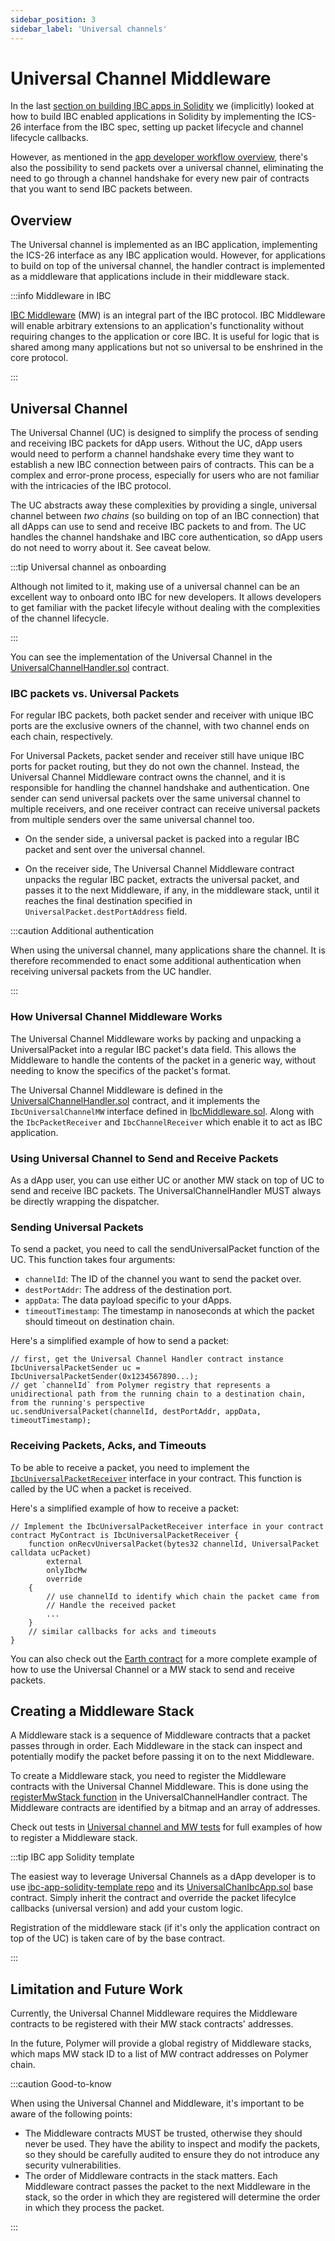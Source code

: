 ```yaml
---
sidebar_position: 3
sidebar_label: 'Universal channels'
---
```

# Universal Channel Middleware

In the last [section on building IBC apps in Solidity](ibc-solidity.md) we (implicitly) looked at how to build IBC enabled applications in Solidity by implementing the ICS-26 interface from the IBC spec, setting up packet lifecycle and channel lifecycle callbacks.

However, as mentioned in the [app developer workflow overview](../dev-workflow/app-dev.md), there's also the possibility to send packets over a universal channel, eliminating the need to go through a channel handshake for every new pair of contracts that you want to send IBC packets between.

## Overview

The Universal channel is implemented as an IBC application, implementing the ICS-26 interface as any IBC application would. However, for applications to build on top of the universal channel, the handler contract is implemented as a middleware that applications include in their middleware stack.

:::info Middleware in IBC

[IBC Middleware](https://github.com/cosmos/ibc/tree/main/spec/app/ics-030-middleware) (MW) is an integral part of the IBC protocol. IBC Middleware will enable arbitrary extensions to an application's functionality without requiring changes to the application or core IBC. It is useful for logic that is shared among many applications but not so universal to be enshrined in the core protocol.

:::

## Universal Channel

The Universal Channel (UC) is designed to simplify the process of sending and receiving IBC packets for dApp users. Without the UC, dApp users would need to perform a channel handshake every time they want to establish a new IBC connection between pairs of contracts. This can be a complex and error-prone process, especially for users who are not familiar with the intricacies of the IBC protocol.

The UC abstracts away these complexities by providing a single, universal channel between *two chains* (so building on top of an IBC connection) that all dApps can use to send and receive IBC packets to and from. The UC handles the channel handshake and IBC core authentication, so dApp users do not need to worry about it. See caveat below.

:::tip Universal channel as onboarding

Although not limited to it, making use of a universal channel can be an excellent way to onboard onto IBC for new developers. It allows developers to get familiar with the packet lifecyle without dealing with the complexities of the channel lifecycle.

:::

You can see the implementation of the Universal Channel in the [UniversalChannelHandler.sol](https://github.com/open-ibc/vibc-core-smart-contracts/tree/main/contracts/core/UniversalChannelHandler.sol) contract.

### IBC packets vs. Universal Packets

For regular IBC packets, both packet sender and receiver with unique IBC ports are the exclusive owners of the channel, with two channel ends on each chain, respectively.

For Universal Packets, packet sender and receiver still have unique IBC ports for packet routing, but they do not own the channel. Instead, the Universal Channel Middleware contract owns the channel, and it is responsible for handling the channel handshake and authentication.
One sender can send universal packets over the same universal channel to multiple receivers, and one receiver contract can receive universal packets from multiple senders over the same universal channel too. 

- On the sender side, a universal packet is packed into a regular IBC packet and sent over the universal channel.

- On the receiver side, The Universal Channel Middleware contract unpacks the regular IBC packet, extracts the universal packet, and passes it to the next Middleware, if any, in the middleware stack, until it reaches the final destination specified in `UniversalPacket.destPortAddress` field.

:::caution Additional authentication

When using the universal channel, many applications share the channel. It is therefore recommended to enact some additional authentication when receiving universal packets from the UC handler.

:::

### How Universal Channel Middleware Works

The Universal Channel Middleware works by packing and unpacking a UniversalPacket into a regular IBC packet's data field. This allows the Middleware to handle the contents of the packet in a generic way, without needing to know the specifics of the packet's format.

The Universal Channel Middleware is defined in the [UniversalChannelHandler.sol](https://github.com/open-ibc/vibc-core-smart-contracts/tree/main/contracts/core/UniversalChannelHandler.sol) contract, and it implements the `IbcUniversalChannelMW` interface defined in [IbcMiddleware.sol](https://github.com/open-ibc/vibc-core-smart-contracts/blob/main/contracts/interfaces/IbcMiddleware.sol#L117). Along with the `IbcPacketReceiver` and `IbcChannelReceiver` which enable it to act as IBC application.

### Using Universal Channel to Send and Receive Packets 

As a dApp user, you can use either UC or another MW stack on top of UC to send and receive IBC packets. The UniversalChannelHandler MUST always be directly wrapping the dispatcher.

### Sending Universal Packets

To send a packet, you need to call the sendUniversalPacket function of the UC. This function takes four arguments:

- `channelId`: The ID of the channel you want to send the packet over.
- `destPortAddr`: The address of the destination port.
- `appData`: The data payload specific to your dApps.
- `timeoutTimestamp`: The timestamp in nanoseconds at which the packet should timeout on destination chain.

Here's a simplified example of how to send a packet:
```solidity
// first, get the Universal Channel Handler contract instance
IbcUniversalPacketSender uc = IbcUniversalPacketSender(0x1234567890...);
// get `channelId` from Polymer registry that represents a unidirectional path from the running chain to a destination chain, from the running's perspective
uc.sendUniversalPacket(channelId, destPortAddr, appData, timeoutTimestamp);
```

### Receiving Packets, Acks, and Timeouts

To be able to receive a packet, you need to implement the [`IbcUniversalPacketReceiver`](https://github.com/open-ibc/vibc-core-smart-contracts/tree/main/contracts/interfaces/IbcMiddleware.sol#L76) interface in your contract. This function is called by the UC when a packet is received.

Here's a simplified example of how to receive a packet:
```solidity
// Implement the IbcUniversalPacketReceiver interface in your contract
contract MyContract is IbcUniversalPacketReceiver {
    function onRecvUniversalPacket(bytes32 channelId, UniversalPacket calldata ucPacket)
        external
        onlyIbcMw
        override
    {
        // use channelId to identify which chain the packet came from
        // Handle the received packet
        ...
    }
    // similar callbacks for acks and timeouts
}
```

You can also check out the [Earth contract](https://github.com/open-ibc/vibc-core-smart-contracts/tree/main/contracts/examples/Earth.sol) for a more complete example of how to use the Universal Channel or a MW stack to send and receive packets.

## Creating a Middleware Stack

A Middleware stack is a sequence of Middleware contracts that a packet passes through in order. Each Middleware in the stack can inspect and potentially modify the packet before passing it on to the next Middleware.

To create a Middleware stack, you need to register the Middleware contracts with the Universal Channel Middleware. This is done using the [registerMwStack function](https://github.com/open-ibc/vibc-core-smart-contracts/blob/main/contracts/core/UniversalChannelHandler.sol#L141) in the UniversalChannelHandler contract. The Middleware contracts are identified by a bitmap and an array of addresses.

Check out tests in [Universal channel and MW tests](https://github.com/open-ibc/vibc-core-smart-contracts/blob/main/test/universal.channel.t.sol) for full examples of how to register a Middleware stack.

:::tip IBC app Solidity template

The easiest way to leverage Universal Channels as a dApp developer is to use [ibc-app-solidity-template repo](https://github.com/open-ibc/ibc-app-solidity-template) and its [UniversalChanIbcApp.sol](https://github.com/open-ibc/ibc-app-solidity-template/blob/main/contracts/base/UniversalChanIbcApp.sol) base contract. Simply inherit the contract and override the packet lifecylce callbacks (universal version) and add your custom logic.

Registration of the middleware stack (if it's only the application contract on top of the UC) is taken care of by the base contract.

:::

## Limitation and Future Work

Currently, the Universal Channel Middleware requires the Middleware contracts to be registered with their MW stack contracts' addresses. 

In the future, Polymer will provide a global registry of Middleware stacks, which maps MW stack ID to a list of MW contract addresses on Polymer chain. 

:::caution Good-to-know

When using the Universal Channel and Middleware, it's important to be aware of the following points:

- The Middleware contracts MUST be trusted, otherwise they should never be used. They have the ability to inspect and modify the packets, so they should be carefully audited to ensure they do not introduce any security vulnerabilities.
- The order of Middleware contracts in the stack matters. Each Middleware contract passes the packet to the next Middleware in the stack, so the order in which they are registered will determine the order in which they process the packet.

:::
